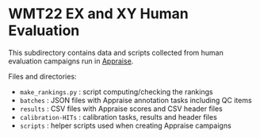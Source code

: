 # WMT22 EX and XY Human Evaluation

This subdirectory contains data and scripts collected from human evaluation
campaigns run in [Appraise](https://github.com/AppraiseDev/Appraise).

Files and directories:
* `make_rankings.py` : script computing/checking the rankings
* `batches` : JSON files with Appraise annotation tasks including QC items
* `results` : CSV files with Appraise scores and CSV header files
* `calibration-HITs` : calibration tasks, results and header files
* `scripts` : helper scripts used when creating Appraise campaigns

